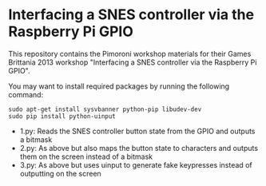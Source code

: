 Interfacing a SNES controller via the Raspberry Pi GPIO
=======================================================

This repository contains the Pimoroni workshop materials for their Games Brittania 2013 workshop "Interfacing a SNES controller via the Raspberry Pi GPIO".

You may want to install required packages by running the following command:

    sudo apt-get install sysvbanner python-pip libudev-dev
    sudo pip install python-uinput

- 1.py: Reads the SNES controller button state from the GPIO and outputs a bitmask
- 2.py: As above but also maps the button state to characters and outputs them on the screen instead of a bitmask
- 3.py: As above but uses uinput to generate fake keypresses instead of outputting on the screen
